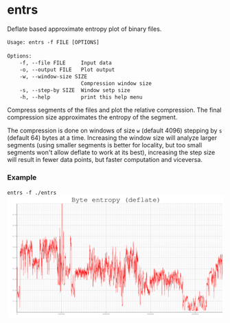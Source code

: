 # entrs

Deflate based approximate entropy plot of binary files.

```
Usage: entrs -f FILE [OPTIONS]

Options:
    -f, --file FILE     Input data
    -o, --output FILE   Plot output
    -w, --window-size SIZE
                        Compression window size
    -s, --step-by SIZE  Window setp size
    -h, --help          print this help menu
```
Compress segments of the files and plot the relative compression. The final compression size approximates the entropy of the segment.

The compression is done on windows of size `w` (default 4096) stepping by `s` (default 64) bytes at a time.
Increasing the window size will analyze larger segments (using smaller segments is better for locality, but too small segments won't allow deflate to work at its best), increasing the step size will result in fewer data points, but faster computation and viceversa.

### Example
`entrs -f ./entrs`
![entrs entropy plot](example/plot.png)